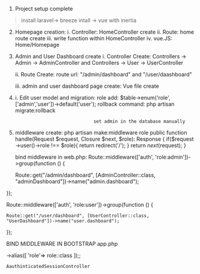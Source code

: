 1. Project setup complete
> install laravel-> breeze intall -> vue with inertia
2. Homepage creation:
    i. Controller: HomeController create
    ii. Route: home route create
    iii. write function within HomeController
    iv. vue.JS: Home/Homepage
3. Admin and User Dashboard create
    i. Controller Create: Controllers -> Admin -> AdminController and 
                          Controllers -> User -> UserController

    ii. Route Create: route url: "/admin/dashboard"
                             and "/user/daashboard"

    iii. admin and user dashboard page create: Vue file create
    
4. i. Edit user model and migration: role add: $table->enum('role', ['admin','user'])->default('user');
                                     rollback command: php artisan migrate:rollback

                                    set admin in the database manually
5. middleware create: php artisan make:middleware role
                    public function handle(Request $request, Closure $next, $role): Response
    {
        if($request ->user()->role !== $role){
            return redirect('/');
           }
           return $next($request); 
    }

    bind middleware in web.php: 
    Route::middleware(['auth', 'role:admin'])->group(function () {

    Route::get("/admin/dashboard", [AdminController::class, "adminDashboard"])->name("admin.dashboard");


});

Route::middleware(['auth', 'role:user'])->group(function () {

    Route::get("/user/dashboard", [UserController::class, "UserDashboard"])->name("user.dashboard");


});

BIND MIDDLEWARE IN BOOTSTRAP app.php

->alias([
            'role'=> role::class
        ]);;


    AauthinticatedSessionController









                